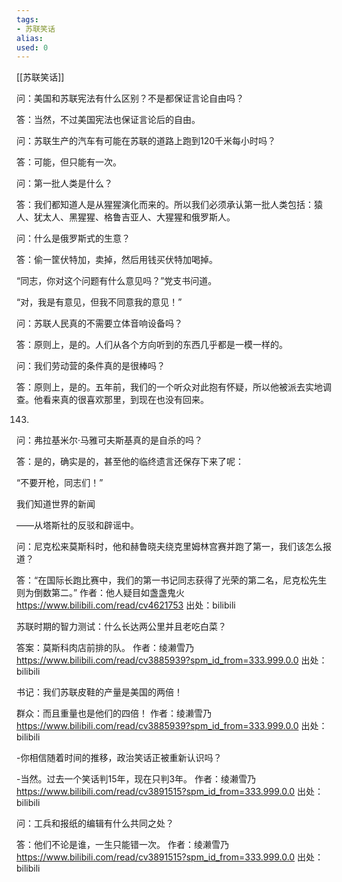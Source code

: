 ```yaml
---
tags: 
- 苏联笑话 
alias:
used: 0
---
```

[[苏联笑话]]

问：美国和苏联宪法有什么区别？不是都保证言论自由吗？

答：当然，不过美国宪法也保证言论后的自由。

问：苏联生产的汽车有可能在苏联的道路上跑到120千米每小时吗？ 

答：可能，但只能有一次。

问：第一批人类是什么？

答：我们都知道人是从猩猩演化而来的。所以我们必须承认第一批人类包括：猿人、犹太人、黑猩猩、格鲁吉亚人、大猩猩和俄罗斯人。

问：什么是俄罗斯式的生意？

答：偷一筐伏特加，卖掉，然后用钱买伏特加喝掉。 

“同志，你对这个问题有什么意见吗？”党支书问道。

“对，我是有意见，但我不同意我的意见！”

问：苏联人民真的不需要立体音响设备吗？

答：原则上，是的。人们从各个方向听到的东西几乎都是一模一样的。 

问：我们劳动营的条件真的是很棒吗？

答：原则上，是的。五年前，我们的一个听众对此抱有怀疑，所以他被派去实地调查。他看来真的很喜欢那里，到现在也没有回来。



143.

问：弗拉基米尔·马雅可夫斯基真的是自杀的吗？

答：是的，确实是的，甚至他的临终遗言还保存下来了呢：

“不要开枪，同志们！” 

我们知道世界的新闻

——从塔斯社的反驳和辟谣中。


问：尼克松来莫斯科时，他和赫鲁晓夫绕克里姆林宫赛并跑了第一，我们该怎么报道？

答：“在国际长跑比赛中，我们的第一书记同志获得了光荣的第二名，尼克松先生则为倒数第二。” 作者：他人疑目如盏盏鬼火 https://www.bilibili.com/read/cv4621753 出处：bilibili

苏联时期的智力测试：什么长达两公里并且老吃白菜？

答案：莫斯科肉店前排的队。 作者：绫濑雪乃 https://www.bilibili.com/read/cv3885939?spm_id_from=333.999.0.0 出处：bilibili

书记：我们苏联皮鞋的产量是美国的两倍！

群众：而且重量也是他们的四倍！ 作者：绫濑雪乃 https://www.bilibili.com/read/cv3885939?spm_id_from=333.999.0.0 出处：bilibili


-你相信随着时间的推移，政治笑话正被重新认识吗？

-当然。过去一个笑话判15年，现在只判3年。 作者：绫濑雪乃 https://www.bilibili.com/read/cv3891515?spm_id_from=333.999.0.0 出处：bilibili




问：工兵和报纸的编辑有什么共同之处？

答：他们不论是谁，一生只能错一次。 作者：绫濑雪乃 https://www.bilibili.com/read/cv3891515?spm_id_from=333.999.0.0 出处：bilibili






